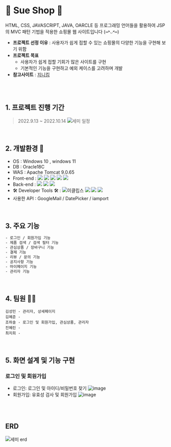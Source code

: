 # 👠 Sue Shop 👠
HTML, CSS, JAVASCRIPT, JAVA, OARCLE 등 프로그래밍 언어들을 활용하여 JSP의 MVC 패턴 기법을 적용한 쇼핑몰 웹 사이트입니다 (⑅˃◡˂⑅)
<br>

- **프로젝트 선정 이유** : 사용자가 쉽게 접할 수 있는 쇼핑몰의 다양한 기능을 구현해 보기 위함
- **프로젝트 목표**
	- 사용자가 쉽게 접할 기회가 많은 사이트를 구현
	- 기본적인 기능을 구현하고 예외 케이스를 고려하며 개발
- **참고사이트** : [지니킴](https://jinnykimcollection.co.kr/)
<br>


<br>

## 1. 프로젝트 진행 기간
>  2022.9.13 ~ 2022.10.14
![세미 일정](https://user-images.githubusercontent.com/109951309/210312656-8403f691-049d-4633-a5ca-85fc103fd174.png)

<br>

## 2. 개발환경 🌈
- OS : Windows 10 , windows 11 <br>
- DB : Oracle18C
- WAS : Apache Tomcat 9.0.65
- Front-end : <img src="https://img.shields.io/badge/HTML5-00599C?style=flat-square&logo=HTML5&logoColor=white"/> <img src="https://img.shields.io/badge/CSS-A8B9CC?style=flat-square&logo=C&logoColor=white"/> <img src="https://img.shields.io/badge/javascript-F6C915?style=flat-square&logo=javascript&logoColor=white"/> <img src="https://img.shields.io/badge/jQuery-red?style=flat-square&logo=jQuery&logoColor=white"/> <img src="https://img.shields.io/badge/AJAX -black?style=flat-square&logo=AJAX &logoColor=white"/>
- Back-end : <img src="https://img.shields.io/badge/JDK 1.8-important?style=flat-square&logo=JDK &logoColor=white"/> <img src="https://img.shields.io/badge/JSP-yellowgreen?style=flat-square&logo=JSP&logoColor=white"/> <img src="https://img.shields.io/badge/JSTL-blue?style=flat-square&logo=JSTL&logoColor=white"/>
- 🛠️ Developer Tools 🛠️ : ![이클립스](https://user-images.githubusercontent.com/109951309/210313986-38aeff61-0315-4acf-9cd3-27e76f7800a1.svg) <img src="https://img.shields.io/badge/eXERD-brightgreen?style=flat-square&logo=eXERD&logoColor=white"/> <img src="https://img.shields.io/badge/SqlDeveloper-9cf?style=flat-square&logo=SqlDeveloper &logoColor=white"/> <img src="https://img.shields.io/badge/gitHub-blueviolet?style=flat-square&logo=gitHub&logoColor=white"/>
- 사용한 API : GoogleMail / DatePicker / iamport

<br>


	
## 3. 주요 기능

```sh
- 로그인 / 회원가입 기능
- 제품 검색 / 검색 필터 기능
- 관심상품 / 장바구니 기능
- 결제 기능
- 리뷰 / 문의 기능
- 공지사항 기능
- 마이페이지 기능
- 관리자 기능
```
<br>


## 4. 팀원 🧑‍🚀 
```
김성민 - 관리자, 상세페이지
김혜준 -
조하솔 - 로그인 및 회원가입, 관심상품, 관리자
진혜린 - 
최지희 - 
```
<br>


## 5. 화면 설계 및 기능 구현	
	
### 로그인 및 회원가입
- 로그인: 로그인 및 아이디/비밀번호 찾기
![image](https://user-images.githubusercontent.com/111223575/210715204-bcd60a1e-cb30-418a-856b-61ad59e486da.png)
- 회원가입: 유효성 검사 및 회원가입
![image](https://user-images.githubusercontent.com/111223575/210715611-b530b8c5-1f99-40cb-958f-8faf7bf28c5d.png)

<br><br>



## ERD
![세미 erd](https://user-images.githubusercontent.com/109951309/210314276-054bc2a9-5ef1-4e1d-992d-dade3f24f961.png)
	

